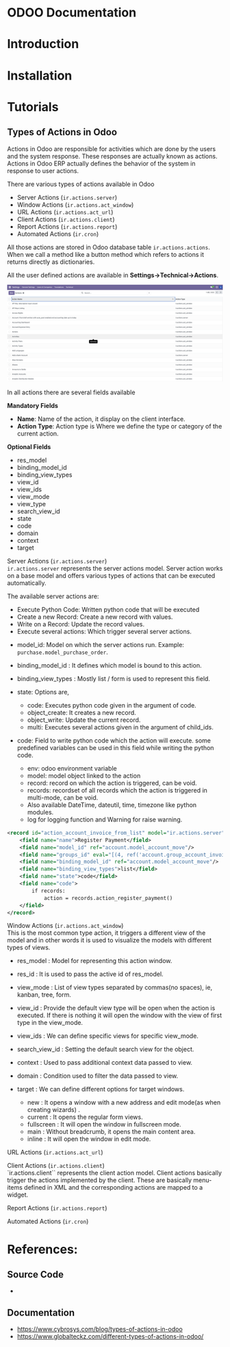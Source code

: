 # ODOO Documentation



# Introduction
# Installation

# Tutorials

## Types of Actions in Odoo
Actions in Odoo are responsible for activities which are done by the users and the system response. These responses are actually known as actions. Actions in Odoo ERP actually defines the behavior of the system in response to user actions. 

There are various types of actions available in Odoo
- Server Actions (`ir.actions.server`)
- Window Actions (`ir.actions.act_window`)
- URL Actions (`ir.actions.act_url`)
- Client Actions (`ir.actions.client`)
- Report Actions (`ir.actions.report`)
- Automated Actions (`ir.cron`)

All those actions are stored in Odoo database table `ir.actions.actions`. When we call a method like a button method which refers to actions it returns directly as dictionaries.

All the user defined actions are available in **Settings->Technical->Actions**.

![All Actions](./images/all_actions.png)

In all actions there are several fields available  

**Mandatory Fields**  
- **Name**: Name of the action, it display on the client interface.
- **Action Type**: Action type is Where we define the type or category of the current action.

**Optional Fields**  
- res_model
- binding_model_id
- binding_view_types
- view_id
- view_ids
- view_mode
- view_type
- search_view_id
- state
- code
- domain
- context
- target


Server Actions (`ir.actions.server`)  
`ir.actions.server` represents the server actions model. Server action works on a base model and offers various types of actions that can be executed automatically.

The available server actions are:

- Execute Python Code: Written python code that will be executed
- Create a new Record: Create a new record with values.
- Write on a Record: Update the record values.
- Execute several actions: Which trigger several server actions.


* model_id: Model on which the server actions run. Example: `purchase.model_purchase_order`.  
* binding_model_id : It defines which model is bound to this action.  
* binding_view_types : Mostly list / form is used to represent this field.  
* state: Options are,
  * code: Executes python code given in the argument  of code.
  * object_create: It creates a new record.
  * object_write: Update the current record.
  * multi: Executes several actions given in the argument of child_ids.

* code: Field to write python code which the action will execute.
some predefined variables can be used in this field while writing the python code.
    * env: odoo environment variable
    * model: model object linked to the action 
    * record: record on which the action is triggered, can be void.
    * records: recordset of all records which the action is triggered in multi-mode, can be void.
    * Also available DateTime, dateutil, time, timezone like python modules.
    * log for logging function and  Warning for raise warning.

```xml
<record id="action_account_invoice_from_list" model="ir.actions.server">
    <field name="name">Register Payment</field>
    <field name="model_id" ref="account.model_account_move"/>
    <field name="groups_id" eval="[(4, ref('account.group_account_invoice'))]"/>
    <field name="binding_model_id" ref="account.model_account_move"/>
    <field name="binding_view_types">list</field>
    <field name="state">code</field>
    <field name="code">
        if records:
            action = records.action_register_payment()
    </field>
</record>
```



Window Actions (`ir.actions.act_window`)  
This is the most common type action, it triggers a different view of the model and in other words it is  used to visualize the models with different types of views.

* res_model : Model for representing this action window.
* res_id : It is used to pass the active id of res_model.
* view_mode : List of view types separated by commas(no spaces), ie, kanban, tree, form.
* view_id : Provide the default view type will be open when the action is executed. If there is nothing it will open the window with the view of first type in the view_mode.
* view_ids : We can define specific views for specific view_mode.
* search_view_id : Setting the default search view for the object.
* context : Used to pass additional context data passed to view.
* domain : Condition used to filter the data passed to view.
* target : We can define different options for target windows.

  * new : It opens a window with a new address and edit mode(as when creating wizards) .
  * current : It opens the regular form views.
  * fullscreen : It will open the window in fullscreen mode.
  * main : Without breadcrumb, it opens the main content area.
  * inline : It will open the window in edit mode.


URL Actions (`ir.actions.act_url`)  

Client Actions (`ir.actions.client`)  
`ir.actions.client`` represents the client action model. Client actions basically trigger the actions implemented by the client. These are basically menu-items defined in XML and the corresponding actions are mapped to a widget.


Report Actions (`ir.actions.report`)  

Automated Actions (`ir.cron`)  




# References:

## Source Code
- 

## Documentation
- https://www.cybrosys.com/blog/types-of-actions-in-odoo
- https://www.globalteckz.com/different-types-of-actions-in-odoo/